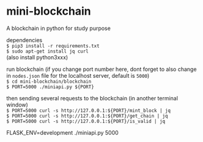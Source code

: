 # mini-blockchain
A blockchain in python for study purpose

dependencies  
`$ pip3 install -r requirements.txt`  
`$ sudo apt-get install jq curl`  
(also install python3xxx)

run blockchain (if you change port number here, dont forget to also change in `nodes.json` file for the localhost server, default is `5000`)  
`$ cd mini-blockchain/blockchain`  
`$ PORT=5000 ./miniapi.py ${PORT}`

then sending several requests to the blockchain (in another terminal window)  
`$ PORT=5000 curl -s http://127.0.0.1:${PORT}/mint_block | jq`  
`$ PORT=5000 curl -s http://127.0.0.1:${PORT}/get_chain | jq`  
`$ PORT=5000 curl -s http://127.0.0.1:${PORT}/is_valid | jq`

FLASK_ENV=development ./miniapi.py 5000